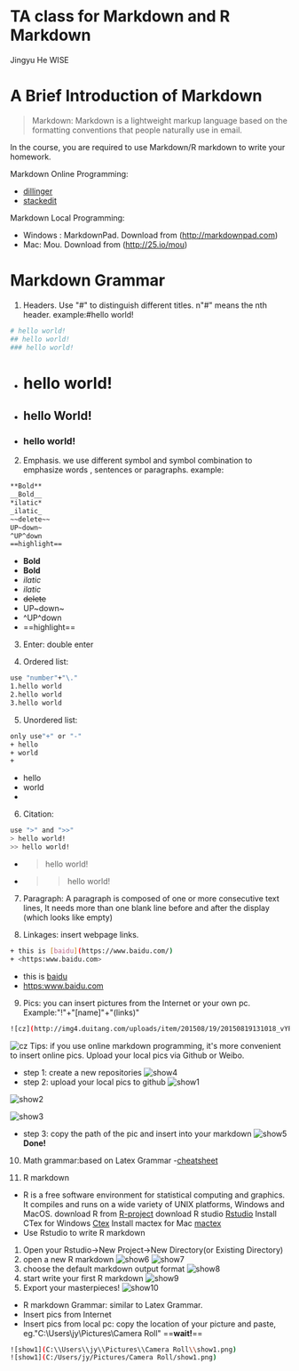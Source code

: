 # TA class for Markdown and R Markdown
Jingyu He
WISE
# A Brief Introduction of Markdown
>Markdown: Markdown is a lightweight markup language based on the formatting conventions that people naturally use in email. 


In the course, you are required to use Markdown/R markdown to write your homework.

Markdown Online Programming:
+ [dillinger](https://dillinger.io/ )
+ [stackedit](https://stackedit.io/editor)

Markdown Local Programming:
+ Windows : MarkdownPad. Download from (http://markdownpad.com)
+ Mac: Mou. Download from (http://25.io/mou)

# Markdown Grammar
1. Headers. Use "#" to distinguish different titles. n"#" means the nth header. example:#hello world!
```sh
# hello world!
## hello world!
### hello world!
```
- # hello world!
- ## hello World!
- ### hello world!

2. Emphasis. we use different symbol and symbol combination to emphasize words , sentences or paragraphs. example:
```sh
**Bold** 
__Bold__
*ilatic*
_ilatic_   
~~delete~~
UP~down~
^UP^down
==highlight==
```
- **Bold** 
- __Bold__
- *ilatic*
- _ilatic_   
- ~~delete~~
- UP~down~
- ^UP^down
- ==highlight== 

3. Enter: double enter

4. Ordered list: 
```sh
use "number"+"\."
1.hello world
2.hello world 
3.hello world
```

5. Unordered list:
```sh
only use"+" or "-"
+ hello
+ world
+ 
```
+ hello
+ world
+ 
6. Citation: 
```sh
use ">" and ">>"
> hello world!
>> hello world!
```
- > hello world!
- >> hello world!

7. Paragraph: A paragraph is composed of one or more consecutive text lines,
It needs more than one blank line before and after the display (which looks like empty)

8. Linkages: insert webpage links.
```sh
+ this is [baidu](https://www.baidu.com/)
+ <https:www.baidu.com>
```
+ this is [baidu](https://www.baidu.com/)
+ <https:www.baidu.com>

9. Pics: you can insert pictures from the Internet or your own pc. Example:"!"+"[name]"+"(links)"
```sh
![cz](http://img4.duitang.com/uploads/item/201508/19/20150819131018_vYPyR.thumb.224_0.png)
```
![cz](http://img4.duitang.com/uploads/item/201508/19/20150819131018_vYPyR.thumb.224_0.png)
Tips: if you use online markdown programming, it's more convenient to insert online pics. Upload your local pics via Github or Weibo.
- step 1: create a new repositories
![show4](https://raw.githubusercontent.com/Giraffewhale/abc/master/show4.png)
- step 2: upload your local pics to github
![show1](https://raw.githubusercontent.com/Giraffewhale/abc/master/show1.png)

![show2](https://raw.githubusercontent.com/Giraffewhale/abc/master/show2.png)

![show3](https://raw.githubusercontent.com/Giraffewhale/abc/master/show3.png)

- step 3: copy the path of the pic and insert into your markdown
![show5](https://raw.githubusercontent.com/Giraffewhale/abc/master/show5.png)
**Done!**


 
10. Math grammar:based on Latex Grammar
-[cheatsheet](http://blog.csdn.net/zdk930519/article/details/54137476)

 
11. R markdown
- R is a free software environment for statistical computing and graphics. It compiles and runs on a wide variety of UNIX platforms, Windows and MacOS. 
download R from [R-project](https://www.r-project.org/)
download R studio [Rstudio](https://www.rstudio.com/)
Install CTex for Windows [Ctex](http://www.ctex.org/HomePage)
Install mactex for Mac [mactex](http://www.tug.org/mactex/)
- Use Rstudio to write R markdown
1. Open your Rstudio->New Project->New Directory(or Existing Directory)
2. open a new R markdown 
![show6](https://raw.githubusercontent.com/Giraffewhale/abc/master/show6.PNG)
![show7](https://raw.githubusercontent.com/Giraffewhale/abc/master/show7.PNG)
3. choose the default markdown output format
![show8](https://raw.githubusercontent.com/Giraffewhale/abc/master/show8.PNG)
4. start write your first R markdown
![show9](https://raw.githubusercontent.com/Giraffewhale/abc/master/show9.PNG)
5. Export your masterpieces!
![show10](https://raw.githubusercontent.com/Giraffewhale/abc/master/show10.PNG)
- R markdown Grammar: similar to Latex Grammar.
- Insert pics from Internet
- Insert pics from local pc: copy the location of your picture and paste, eg."C:\Users\jy\Pictures\Camera Roll"
==**wait!**== 
```sh
![show1](C:\\Users\\jy\\Pictures\\Camera Roll\\show1.png)
![show1](C:/Users/jy/Pictures/Camera Roll/show1.png)
```

